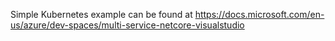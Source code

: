Simple Kubernetes example can be found at
https://docs.microsoft.com/en-us/azure/dev-spaces/multi-service-netcore-visualstudio